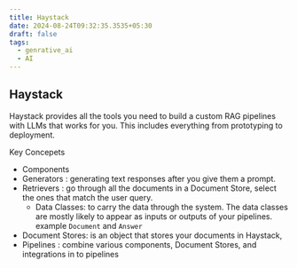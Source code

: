 ```yaml
---
title: Haystack
date: 2024-08-24T09:32:35.3535+05:30
draft: false
tags:
  - genrative_ai
  - AI
---
```


## Haystack

Haystack provides all the tools you need to build a custom RAG pipelines with LLMs that works for you. This includes everything from prototyping to deployment.

Key Concepets
- Components
- Generators : generating text responses after you give them a prompt.
- Retrievers : go through all the documents in a Document Store, select the ones that match the user query.
	- Data Classes: to carry the data through the system. The data classes are mostly likely to appear as inputs or outputs of your pipelines. example `Document` and `Answer`
- Document Stores:  is an object that stores your documents in Haystack,
- Pipelines : combine various components, Document Stores, and integrations in to pipelines

